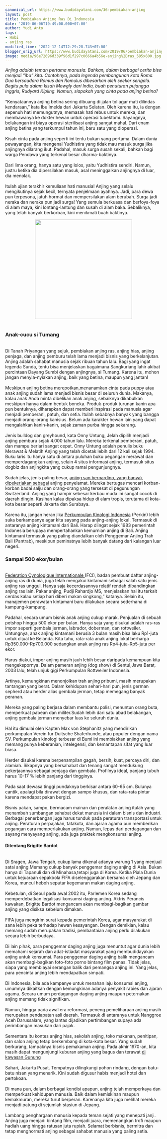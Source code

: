 ```yaml
---
canonical_url: https://www.budidayatani.com/36-pembiakan-anjing
layout: post
title: Pembiakan Anjing Ras Di Indonesia
date: '2019-06-06T19:49:00.000+07:00'
author: Yudi Anto
tags:
- Hobi
- anjing ras
modified_time: '2022-12-14T12:29:28.743+07:00'
blogger_orig_url: https://www.budidayatani.com/2019/06/pembiakan-anjing-ras-di-indonesia.html
image: media/96e72696d339f96d1f297c0666a4b56e-anjing%2Bras_585x600.jpg
---
```

<i>Anjing adalah teman pertama manusia. Bahkan, dalam berbagai cerita bisa menjadi “ibu” kita. Contohnya, pada legenda pembangunan kota Roma. Dua bersaudara Romus dan Romulus dibesarkan oleh seekor serigala. Begitu pula dalam kisah Mowgly dari India, buah penuturan pujangga Inggris, Rudyard Kipling. Namun, siapakah yang cinta pada anjing betina?</i><br/><br/>“Kenyataannya anjing betina sering dibuang di jalan tol agar mati dilindas kendaraan,” kata Ibu Imelda dari Jakarta Selatan. Oleh karena itu, ia dengan sepenuh hati memungutnya, memasak hati rebus untuk mereka, dan membawanya ke dokter hewan untuk operasi tubektomi. Sayangnya, belakangan ini biaya operasi sterilisasi anjing sangat mahal. Dari enam anjing betina yang terkumpul tahun ini, baru satu yang dioperasi.<br/><br/>Kisah cinta pada anjing seperti ini tentu bukan yang pertama. Dalam dunia pewayangan, kita mengenal Yudhistira yang tidak mau masuk surga jika anjingnya dilarang ikut. Padahal, masuk surga susah sekali, bahkan bagi warga Pendawa yang terkenal besar dharma-baktinya.<br/><br/>Dari lima orang, hanya satu yang lolos, yaitu Yudhistira sendiri. Namun, justru ketika dia dipersilakan masuk, asal meninggalkan anjingnya di luar, dia menolak.<br/><br/>Itulah ujian terakhir kemuliaan hati manusia! Anjing yang selalu mengikutinya sejak kecil, ternyata penjelmaan ayahnya. Jadi, para dewa pun terpesona, jatuh hormat dan mempersilakan alam berubah. Surga jadi neraka dan neraka pun jadi surga! Yang semula berkuasa dan berfoya-foya di alam maya, kini lontang-lantung dan susah di alam baka. Sebaliknya, yang telah banyak berkorban, kini menikmati buah baktinya.<br/><div style="clear: both; text-align: center;"><a style="margin-left: 1em; margin-right: 1em;" href="https://i2.wp.com/1.bp.blogspot.com/-RsKmR5h8nEc/XPkJ6BGB-zI/AAAAAAAABpg/hf_rhFuc8ZctAOQ7Rk4SspwY3WB82DPnwCLcBGAs/s1600/anjing%2Bras_585x600.jpg?ssl=1"><img src="https://i1.wp.com/1.bp.blogspot.com/-RsKmR5h8nEc/XPkJ6BGB-zI/AAAAAAAABpg/hf_rhFuc8ZctAOQ7Rk4SspwY3WB82DPnwCLcBGAs/s320/anjing%2Bras_585x600.jpg?resize=312%2C320&amp;ssl=1" width="312" height="320" border="0" data-original-height="600" data-original-width="585" data-recalc-dims="1" /></a></div><br/><h3>Anak-cucu si Tumang</h3><br/>Di Tanah Priyangan yang sejuk, pembiakan anjing ras, anjing hias, anjing penjaga, dan anjing pemburu telah lama menjadi bisnis yang berkelanjutan. Anjing adalah sahabat manusia sejak ribuan tahun lalu. Bagi yang ingat legenda Sunda, tentu bisa menjelaskan bagaimana Sangkuriang lahir akibat percintaan Dayang Sumbi dengan anjingnya, si Tumang. Karena itu, mohon jangan menyia-nyiakan anjing, baik yang betina, maupun yang jantan!<br/><br/>Meskipun anjing betina merepotkan,menanamkan cinta pada puppy atau anak anjing sudah lama menjadi bisnis besar di seluruh dunia. Makanya, kalau anak Anda minta dibelikan anak anjing, sebaiknya dikabulkan meskipun hanya dalam bentuk boneka. Produk-produk turunan kanin apa pun bentuknya, diharapkan dapat memberi inspirasi pada manusia agar menjadi pemberani, patuh, dan setia. Itulah sebabnya banyak yang bangga menjadi orang-orang kanisius. Belum ada karakter hewan lain yang dapat mengalahkan kanin-kanin, sejak zaman purba hingga sekarang.<br/><br/>Jenis bulldog dan greyhound, kata Onny Untung, Jelah dipilih menjadi anjing pemburu sejak 4.000 tahun lalu. Mereka terkenal pemberani, patuh, dan mampu berlari sangat cepat. Onny Untung adalah penulis buku Merawat &amp; Melatih Anjing yang telah dicetak lebih dari 12 kali sejak 1994. Buku laris itu hanya satu di antara puluhan buku pegangan merawat dan memperdagangkan anjing, selain 4 situs informasi anjing, termasuk situs dogbiz dan anjingkita yang cukup ramai pengunjungnya.<br/><br/>Sudah jelas, jenis paling besar, <a style="width: auto !important;" href="https://www.budidayatani.com/2019/07/keunggulan-anjing-beagle-sebagai-alarm.html" data-wpil-post-to-="data-wpil-post-to-">anjing san bernardino, yang banyak dipekerjakan sebagai</a> anjing penyelamat. Mereka bertugas mencari korban-korban badai salju dan orang-orang yang tersesat di pegunungan Switzerland. Anjing yang hampir sebesar kerbau muda ini sangat cocok di daerah dingin. Kasihan kalau dipaksa hidup di alam tropis, terutama di kota-kota besar seperti Jakarta dan Surabaya.<br/><br/>Karena itu, jangan heran jika <a href="http://www.ikk.or.id/" rel="nofollow">Perkumpulan Kinologi Indonesia</a> (Perkin) lebih suka berkampanye agar kita sayang pada anjing-anjing lokal. Termasuk di antaranya anjing kintamani dari Bali. Harap diingat sejak 1983 pemerintah Indonesia berupaya mempertahankan kemurnian anjing di Bali. Anjing kintamani termasuk yang paling diandalkan oleh Penggemar Anjing Trah Bali (Pantrab), meskipun peminatnya lebih banyak datang dari kalangan luar negeri.<br/><h3>Sampai 500 ekor/bulan</h3><br/><a href="http://www.fci.be/en/Nomenclature/" rel="nofollow">Federation Cynologique Internationale </a>(FCI), badan pembuat daftar anjing-anjing ras di dunia, juga telah mengakui kintamani sebagai salah satu jenis anjing ras unggul. Hanya saja kecerdasannya relatif rendah dibandingkan anjing ras lain. Pakar anjing, Pudji Rahardjo MS, menjelaskan hal itu terkait cerdas kalau setiap hari diberi makan singkong,” katanya. Selain itu, manajemen perawatan kintamani baru dilakukan secara sederhana di kampung-kampung.<br/><br/>Padahal, secara umum bisnis anak anjing cukup marak. Penjualan di sebuah petshop hingga 500 ekor per bulan. Hanya saja yang disukai adalah ras-ras impor seperti gembala jerman, labrador, doberman, dan rottweiler. Untungnya, anak anjing kintamani berusia 3 bulan masih bisa laku Rp1-juta untuk dijual ke Belanda. Kita tahu, rata-rata anak anjing lokal berharga Rp350.000-Rp700.000 sedangkan anak anjing ras Rp4-juta-Rp5-juta per ekor.<br/><br/>Harus diakui, impor anjing masih jauh lebih besar daripada kemampuan kita mengekspornya. Dalam pameran anjing (dog show) di Sentul,Jawa Barat, 2003 lalu, telah unjuk gigi Perkumpulan Rottweiler Indonesia.<br/><br/>Artinya, kemungkinan menonjolkan trah anjing pribumi, masih merupakan tantangan yang berat. Dalam kehidupan sehari-hari pun, jenis german sepherd atau herder alias gembala jerman, tetap memegang banyak peranan.<br/><br/>Mereka yang paling berjasa dalam membantu polisi, menuntun orang buta, memperkuat pabean dan militer.Sudah lebih dari satu abad belakangan, anjing gembala jerman menyebar luas ke seluruh dunia.<br/><br/>Hal itu dimulai oleh Kapten Max von Stephanitz yang mendirikan perkumpulan Verein fur Duitsche Shaferhunde, atau populer dengan nama SV. Perkumpulan kinologi terbesar di Bumi ini membiakkan anjing yang memang punya keberanian, intelegensi, dan kemantapan sifat yang luar biasa.<br/><br/>Herder disukai karena berpenampilan gagah, bersih, kuat, percaya diri, dan alamiah. Sikapnya yang bersahabat dan tenang sangat mendukung pekerjaannya sebagai penjaga dan gembala. Profilnya ideal, panjang tubuh harus 10-17 % lebih panjang dari tingginya.<br/><br/>Pada saat dewasa tinggi pundaknya berkisar antara 60-65 cm. Bulunya cantik, apalagi bila dirawat dengan sampo khusus, dan rata-rata pintar karena mendapat pakan bergizi.<br/><br/>Bisnis pakan, sampo, bermacam mainan dan peralatan anjing itulah yang menambah sumbangan sahabat dekat manusia ini dalam bisnis dan industri. Berbagai penerbangan juga harus tunduk pada peraturan transportasi untuk anjing. Peraturan perpajakan, tatakota, dan ajaran agama pun memberikan pegangan cara memperlakukan anjing. Namun, lepas dari perdagangan dan sayang menyayang anjing, ada juga praktek mengkonsumsi anjing.<br/><h4>Ditentang Brigitte Bardot</h4><br/>Di Sragen, Jawa Tengah, cukup lama dikenal adanya warung 1 yang menjual satai anjing.Memang cukup banyak penggemar daging anjing di Asia. Bukan hanya di Tapanuli dan di Minahasa,tetapi juga di Korea. Ketika Piala Dunia untuk kejuaraan sepakbola FIFA diselenggarakan bersama oleh Jepang dan Korea, muncul heboh seputar kegemaran makan daging anjing.<br/><br/>Kebetulan, di Seoul pada awal 2002 itu, Parlemen Korea sedang memperdebatkan legalisasi konsumsi daging anjing. Aktris Perancis kawakan, Brigitte Bardot mengancam akan membagi-bagikan gambar anjing yang disiksa sebelum dimakan.<br/><br/>FIFA juga mengirim surat kepada pemerintah Korea, agar masyarakat di sana lebih peka terhadap hewan kesayangan. Dengan demikian, kalau memang sudah merupakan tradisi, pembantaian anjing perlu dilakukan secara lebih berbudaya.<br/><br/>Di lain pihak, para penggemar daging anjing juga menuntut agar dunia lebih memahami sejarah dan adat-istiadat masyarakat yang membudidayakan anjing untuk konsumsi. Para penggemar daging anjing balik mengancam akan membagi-bagikan foto-foto porno bintang film panas. Tidak jelas, siapa yang membiayai serangan balik dari pemangsa anjing ini. Yang jelas, para pencinta anjing lebih mendapatkan simpati.<br/><br/>Di Indonesia, bila ada kampanye untuk menahan laju konsumsi anjing, umumnya dikaitkan dengan kemungkinan adanya penyakit rabies dan ajaran agama. Secara umum perdagangan daging anjing maupun peternakan anjing memang tidak signifikan.<br/><br/>Namun, hingga pada awal era reformasi, peneng pemeliharaan anjing masih merupakan pendapatan asli daerah. Termasuk di antaranya untuk Nanggroe Aceh Darussalam, yang lantas dijadikan pertimbangan supaya ada perimbangan masukan dari pajak.<br/><br/>Sementara itu kontes anjing hias, sekolah anjing, toko makanan, penitipan, dan salon anjing tetap berkembang di kota-kota besar. Yang sudah berkurang, tampaknya bisnis pemakaman anjing. Pada akhir 1970-an, kita masih dapat mengunjungi kuburan anjing yang bagus dan terawat <a style="width: auto !important;" href="https://www.budidayatani.com/2019/07/icip-icip-manisnya-naga-merah-di-kaki.html" data-wpil-post-to-="data-wpil-post-to-">di kawasan Gunung</a><br/><br/>Sahari, Jakarta Pusat. Tempatnya dilingkungi pohon rindang, dengan batu-batu nisan yang menarik. Kini sudah digusur habis menjadi hotel dan pertokoan.<br/><br/>Di mana pun, dalam berbagai kondisi apapun, anjing telah memperkaya dan memperkuat kehidupan manusia. Baik dalam kemiskinan maupun kemakmuran, mereka turut berperan. Karenanya kita juga melihat mereka menjadi patung di sejumlah stasiun di Jepang.<br/><br/>Lambang penghargaan manusia kepada teman sejati yang menepati janji. Anjing juga menjadi bintang film, menjadi juara, memenangkan trofi maupun hadiah uang hingga ratusan juta rupiah. Selamat berbisnis, bermitra dan tetap menghormati anjing sebagai sahabat manusia yang paling setia.